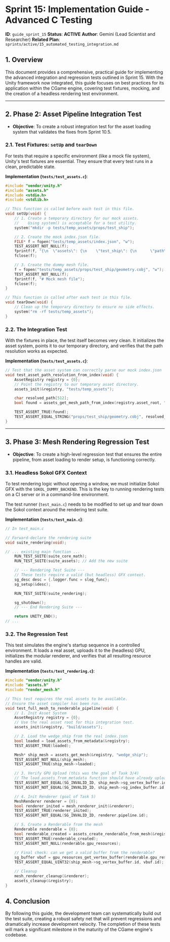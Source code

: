 # Sprint 15: Implementation Guide - Advanced C Testing

**ID**: `guide_sprint_15`
**Status**: **ACTIVE**
**Author**: Gemini (Lead Scientist and Researcher)
**Related Plan**: `sprints/active/15_automated_testing_integration.md`

## 1. Overview

This document provides a comprehensive, practical guide for implementing the advanced integration and regression tests outlined in Sprint 15. With the Unity framework now integrated, this guide focuses on best practices for its application within the CGame engine, covering test fixtures, mocking, and the creation of a headless rendering test environment.

---

## 2. Phase 2: Asset Pipeline Integration Test

*   **Objective**: To create a robust integration test for the asset loading system that validates the fixes from Sprint 10.5.

### 2.1. Test Fixtures: `setUp` and `tearDown`

For tests that require a specific environment (like a mock file system), Unity's test fixtures are essential. They ensure that every test runs in a clean, predictable state.

**Implementation (`tests/test_assets.c`)**:

```c
#include "vendor/unity.h"
#include "assets.h"
#include <stdio.h>
#include <stdlib.h>

// This function is called before each test in this file.
void setUp(void) {
    // 1. Create a temporary directory for our mock assets.
    //    Using system() is acceptable for a test utility.
    system("mkdir -p tests/temp_assets/props/test_ship");

    // 2. Create the mock index.json file.
    FILE* f = fopen("tests/temp_assets/index.json", "w");
    TEST_ASSERT_NOT_NULL(f);
    fprintf(f, "{\n  \"assets\": {\n    \"test_ship\": {\n      \"path\": \"props/test_ship/geometry.cobj\"\n    }\n  }\n}");
    fclose(f);

    // 3. Create the dummy mesh file.
    f = fopen("tests/temp_assets/props/test_ship/geometry.cobj", "w");
    TEST_ASSERT_NOT_NULL(f);
    fprintf(f, "# Mock mesh file");
    fclose(f);
}

// This function is called after each test in this file.
void tearDown(void) {
    // Clean up the temporary directory to ensure no side effects.
    system("rm -rf tests/temp_assets");
}
```

### 2.2. The Integration Test

With the fixtures in place, the test itself becomes very clean. It initializes the asset system, points it to our temporary directory, and verifies that the path resolution works as expected.

**Implementation (`tests/test_assets.c`)**:

```c
// Test that the asset system can correctly parse our mock index.json
void test_asset_path_resolution_from_index(void) {
    AssetRegistry registry = {0};
    // Point the registry to our temporary asset directory.
    assets_init(&registry, "tests/temp_assets");

    char resolved_path[512];
    bool found = assets_get_mesh_path_from_index(registry.asset_root, "test_ship", resolved_path, sizeof(resolved_path));

    TEST_ASSERT_TRUE(found);
    TEST_ASSERT_EQUAL_STRING("props/test_ship/geometry.cobj", resolved_path);
}
```

---

## 3. Phase 3: Mesh Rendering Regression Test

*   **Objective**: To create a high-level regression test that ensures the entire pipeline, from asset loading to render setup, is functioning correctly.

### 3.1. Headless Sokol GFX Context

To test rendering logic without opening a window, we must initialize Sokol GFX with the `SOKOL_DUMMY_BACKEND`. This is the key to running rendering tests on a CI server or in a command-line environment.

The test runner (`test_main.c`) needs to be modified to set up and tear down the Sokol context around the rendering test suite.

**Implementation (`tests/test_main.c`)**:

```c
// In test_main.c

// Forward-declare the rendering suite
void suite_rendering(void);

// ... existing main function ...
    RUN_TEST_SUITE(suite_core_math);
    RUN_TEST_SUITE(suite_assets); // Add the new suite

    // --- Rendering Test Suite ---
    // These tests require a valid (but headless) GFX context.
    sg_desc desc = {.logger.func = slog_func};
    sg_setup(&desc);

    RUN_TEST_SUITE(suite_rendering);

    sg_shutdown();
    // --- End Rendering Suite ---

    return UNITY_END();
// ...
```

### 3.2. The Regression Test

This test simulates the engine's startup sequence in a controlled environment. It loads a real asset, uploads it to the (headless) GPU, initializes the modular renderer, and verifies that all resulting resource handles are valid.

**Implementation (`tests/test_rendering.c`)**:

```c
#include "vendor/unity.h"
#include "assets.h"
#include "render_mesh.h"

// This test requires the real assets to be available.
// Ensure the asset compiler has been run.
void test_full_mesh_to_renderable_pipeline(void) {
    // 1. Init Asset System
    AssetRegistry registry = {0};
    // Use the real asset root for this integration test.
    assets_init(&registry, "build/assets"); 

    // 2. Load the wedge_ship from the real index.json
    bool loaded = load_assets_from_metadata(&registry);
    TEST_ASSERT_TRUE(loaded);

    Mesh* ship_mesh = assets_get_mesh(&registry, "wedge_ship");
    TEST_ASSERT_NOT_NULL(ship_mesh);
    TEST_ASSERT_TRUE(ship_mesh->loaded);

    // 3. Verify GPU Upload (this was the goal of Task 3/4)
    // The load_assets_from_metadata function should have already uploaded it.
    TEST_ASSERT_NOT_EQUAL(SG_INVALID_ID, ship_mesh->sg_vertex_buffer.id);
    TEST_ASSERT_NOT_EQUAL(SG_INVALID_ID, ship_mesh->sg_index_buffer.id);

    // 4. Init Renderer (goal of Task 5)
    MeshRenderer renderer = {0};
    bool renderer_inited = mesh_renderer_init(&renderer);
    TEST_ASSERT_TRUE(renderer_inited);
    TEST_ASSERT_NOT_EQUAL(SG_INVALID_ID, renderer.pipeline.id);

    // 5. Create a Renderable from the mesh
    Renderable renderable = {0};
    bool renderable_created = assets_create_renderable_from_mesh(&registry, "wedge_ship", &renderable);
    TEST_ASSERT_TRUE(renderable_created);
    TEST_ASSERT_NOT_NULL(renderable.gpu_resources);
    
    // Final check: can we get a valid buffer from the renderable?
    sg_buffer vbuf = gpu_resources_get_vertex_buffer(renderable.gpu_resources);
    TEST_ASSERT_EQUAL_UINT32(ship_mesh->sg_vertex_buffer.id, vbuf.id);

    // Cleanup
    mesh_renderer_cleanup(&renderer);
    assets_cleanup(&registry);
}
```

## 4. Conclusion

By following this guide, the development team can systematically build out the test suite, creating a robust safety net that will prevent regressions and dramatically increase development velocity. The completion of these tests will mark a significant milestone in the maturity of the CGame engine's codebase.

```